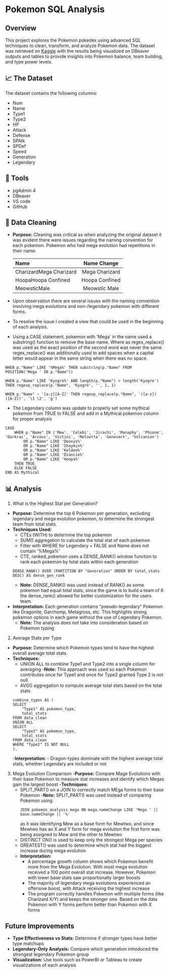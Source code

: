 # Pokemon SQL Analysis

## Overview
This project explores the Pokemon pokedex using advanced SQL techniques to clean, transform, and analyze Pokemon data. The dataset was retrieved on [Kaggle](https://www.kaggle.com/datasets/mlomuscio/pokemon?select=PokemonData.csv) with the results being visualized on DBeaver outputs and tables to provide insights into Pokemon balance, team building, and type power levels. 

## 📈 The Dataset 
The dataset contains the following columns:
- Num
- Name
- Type1
- Type2
- HP
- Attack
- Defense
- SPAtk
- SPDef
- Speed
- Generation
- Legendary

## 🔧 Tools 
- pgAdmin 4
- DBeaver
- VS code
- GitHub

## 🧼 Data Cleaning
- **Purpose:** Cleaning was critical as when analyzing the original dataset it was evident there were issues regarding the naming convention for each pokemon. Pokemon who had mega evolution had repetitions in their name:

    | Name | Name Change | 
    | :------- | :------: | 
    | CharizardMega Charizard | Mega Charizard | 
    | HoopaHoopa Confined  | Hoopa Confined  | 
    | MeowsticMale  | Meowstic Male  |  
- Upon observation there are several issues with the naming convention involving mega evolutions and non-/legendary pokemon with different forms. 
- To resolve the issue I created a view that could be used in the beginning of each analysis.
- Using a CASE statement, pokemon with 'Mega' in the name used a substring() function to remove the base name. Where as regex_replace() was used as the exact position of the second word was never the same. regex_replace() was additionally used to add spaces when a capital letter would appear in the same string when there was no space.
```
WHEN p."Name" LIKE '%Mega%' THEN substring(p."Name" FROM POSITION('Mega ' IN p."Name"))

WHEN p."Name" LIKE 'Kyogre%' AND length(p."Name") > length('Kyogre') THEN regexp_replace(p."Name", 'Kyogre', '', 1, 1)

WHEN p."Name" ~ '[a-z][A-Z]' THEN regexp_replace(p."Name", '([a-z])([A-Z])', '\1 \2', 'g')
```
- The Legendary column was update to properly set some mythical pokemon from TRUE to FALSE and add in a Mythical pokemon column for proper analysis
```
CASE 
	WHEN p."Name" IN ('Mew', 'Celebi', 'Jirachi', 'Manaphy', 'Phione',           'Darkrai', 'Arceus', 'Victini', 'Meloetta', 'Genesect', 'Volcanion')
		OR p."Name" LIKE 'Deoxys%'
	    OR p."Name" LIKE 'Shaymin%'
		OR p."Name" LIKE 'Keldeo%'
		OR p."Name" LIKE 'Diancie%'
		OR p."Name" LIKE 'Hoopa%'		
	THEN TRUE
	ELSE FALSE
END AS Mythical
```
## 📊 Analysis
1. What is the Highest Stat per Generation?
- **Purpose:** Determine the top 6 Pokemon per generation, excluding legendary and mega evolution pokemon, to determine the strongest team from total stats.
- **Techniques Used:** 
    - CTEs (WITH) to determine the top pokemon
    - SUM() aggregation to calculate the total stat of each pokemon
    - Filter with WHERE for Legendary = FALSE and Name does not contain '%Mega%'
    - CTE, ranked_pokemon uses a DENSE_RANK() window function to rank each pokemon by total stats within each generation
    ```
    DENSE_RANK() OVER (PARTITION BY "Generation" ORDER BY total_stats DESC) AS dense_gen_rank
    ```
    - **Note:** DENSE_RANK() was used instead of RANK() as some pokemon had equal total stats, since the game is to build a team of 6 the dense_rank() allowed for better customization for the users team.
- **Interpretation:** Each generation contains "pseudo-legendary" Pokemon like Dragonite, Garchomp, Metagross, etc. This highlights strong pokemon options in each game without the use of Legendary Pokemon. 
    - **Note:** The analysis does not take into consideration based on Pokemon typing

2. Average Stats per Type
- **Purpose:** Determine which Pokemon types tend to have the highest overall average total stats.
- **Techniques:** 
    - UNION ALL to combine Type1 and Type2 into a single column for averaging
        -**Note:** This approach was used so each Pokemon contributes once for Type1 and once for Type2 granted Type 2 is not null. 
    - AVG() aggregation to compute average total stats based on the total stats
    ```
    combine_types AS (
    SELECT
	    "Type1" AS pokemon_type,
	    total_stats
    FROM data_clean
    UNION ALL
    SELECT 
	    "Type2" AS pokemon_type,
	    total_stats
    FROM data_clean
    WHERE "Type2" IS NOT NULL
    ),
    ```
    -**Interpretation:** 
        - Dragon-types dominate with the highest average total stats, whether Legendary are included or not
3. Mega Evolution Comparison
-**Purpose:** Compare Mage Evolutions with their base Pokemon to measure stat increases and identify which Megas gain the largest boost
-**Techniques:** 
    - SPLIT_PART() on a JOIN to correctly match MEga forms to their base Pokemon
        -**Note:** SPLIT_PART() was used instead of comparing Pokemon using:
        ```
        JOIN pokemon_analysis mega ON mega.nameChange LIKE 'Mega ' || base.nameChange || '%'
        ```  
        as it was identifying Mew as a base form for Mewtwo, and since Mewtwo has an X and Y form for mega evolution the first form was being assigned to Mew and the other to Mewtwo
    - DISTINCT ON() is used to keep only the strongest Mega per species
    - GREATEST() was used to determine which stat had the biggest increase during mega evolution
    - **Interpretation:** 
        - A percentage growth column shows which Pokemon benefit more from the Mega Evolution. With most mega evolution received a 100 point overall stat increase. However, Pokemon with lower base stats saw proportionally larger boosts
        - The majority of legendary mega evolutions experienced an offensive boost, with Attack receiving the highest increase
        - The program correctly handles Pokemon with multiple forms (like Charizard X/Y) and keeps the stronger one. Based on the data Pokemon with Y forms perform better than Pokemon with X forms

## Future Improvements
- **Type Effectiveness vs Stats:** Determine if stronger types have better type matchups
- **Legendary-Only Analysis:** Compare which generation introduced the strongest legendary Pokemon group
- **Visualization:** Use tools such as PowerBI or Tableau to create visualizations of each analysis
